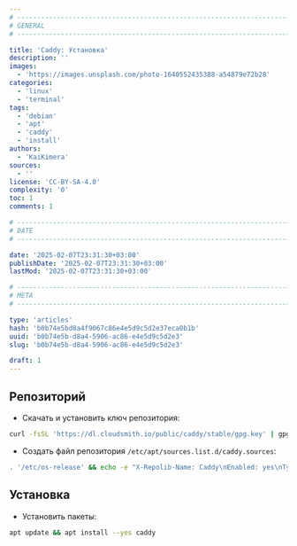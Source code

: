 ```yaml
---
# -------------------------------------------------------------------------------------------------------------------- #
# GENERAL
# -------------------------------------------------------------------------------------------------------------------- #

title: 'Caddy: Установка'
description: ''
images:
  - 'https://images.unsplash.com/photo-1640552435388-a54879e72b28'
categories:
  - 'linux'
  - 'terminal'
tags:
  - 'debian'
  - 'apt'
  - 'caddy'
  - 'install'
authors:
  - 'KaiKimera'
sources:
  - ''
license: 'CC-BY-SA-4.0'
complexity: '0'
toc: 1
comments: 1

# -------------------------------------------------------------------------------------------------------------------- #
# DATE
# -------------------------------------------------------------------------------------------------------------------- #

date: '2025-02-07T23:31:30+03:00'
publishDate: '2025-02-07T23:31:30+03:00'
lastMod: '2025-02-07T23:31:30+03:00'

# -------------------------------------------------------------------------------------------------------------------- #
# META
# -------------------------------------------------------------------------------------------------------------------- #

type: 'articles'
hash: 'b0b74e5bd8a4f9067c86e4e5d9c5d2e37eca0b1b'
uuid: 'b0b74e5b-d8a4-5906-ac86-e4e5d9c5d2e3'
slug: 'b0b74e5b-d8a4-5906-ac86-e4e5d9c5d2e3'

draft: 1
---
```




<!--more-->

## Репозиторий

- Скачать и установить ключ репозитория:

```bash
curl -fsSL 'https://dl.cloudsmith.io/public/caddy/stable/gpg.key' | gpg --dearmor -o '/etc/apt/keyrings/caddy.gpg'
```

- Создать файл репозитория `/etc/apt/sources.list.d/caddy.sources`:

```bash
. '/etc/os-release' && echo -e "X-Repolib-Name: Caddy\nEnabled: yes\nTypes: deb\nURIs: https://dl.cloudsmith.io/public/caddy/stable/deb/${ID}\nSuites: any-version\nComponents: main\nArchitectures: $( dpkg --print-architecture )\nSigned-By: /etc/apt/keyrings/caddy.gpg\n" | tee '/etc/apt/sources.list.d/caddy.sources' > '/dev/null'
```

## Установка

- Установить пакеты:

```bash
apt update && apt install --yes caddy
```
